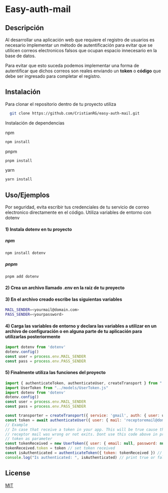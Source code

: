 
# Easy-auth-mail

## Descripción

Al desarrollar una aplicación web que requiere el registro de usuarios es necesario implementar un método de autentificación para evitar que se utilicen correos electronicos falsos que ocupan espacio innecesario en la base de datos.

Para evitar que esto suceda podemos implementar una forma de autentificar que dichos correos son reales enviando un **token** o **código** que debe ser ingresado para completar el registro.






## Instalación

Para clonar el repositorio dentro de tu proyecto utiliza
```bash
  git clone https://github.com/CristianRG/easy-auth-mail.git
```
Instalación de dependencias

npm
```bash
npm install
```
pnpm
```bash
pnpm install
```
yarn
```bash
yarn install
```

## Uso/Ejemplos

Por seguridad, evita escribir tus credenciales de tu servicio de correo electronico directamente en el código. Utiliza variables de entorno con dotenv
#### 1) Instala dotenv en tu proyecto
##### npm
```bash
npm install dotenv
```
##### pnpm
```bash
pnpm add dotenv
```
#### 2) Crea un archivo llamado .env en la raíz de tu proyecto
#### 3) En el archivo creado escribe las siguientas variables

```bash
MAIL_SENDER=<yourmail@domain.com>
PASS_SENDER=<yourpassword>
```
#### 4) Carga las variables de entorno y declara las variables a utilizar en un archivo de configuración o en alguna parte de tu aplicación para utilizarlas posteriormente

```javascript
import dotenv from 'dotenv'
dotenv.config()
const user = process.env.MAIL_SENDER
const pass = process.env.PASS_SENDER
```
#### 5) Finalmente utiliza las funciones del proyecto
```javascript
import { authenticateToken, authenticateUser, createTransport } from "../index.js"
import UserToken from "../models/UserToken.js"
import dotenv from 'dotenv'
dotenv.config()
const user = process.env.MAIL_SENDER
const pass = process.env.PASS_SENDER

const transporter = createTransport({ service: 'gmail', auth: { user: user, pass: pass } }) // Create a new transport to authenticate the sender
const token = await authenticateUser({ user: { mail: 'receptoremail@domain.com', password: 'receptorpasswordinyourapp' }, sender: user, transporter }) // Authenticate the user by mail sending a token
// Example
// In case that receive a token in your app. This will be true cause the dependence just show if your service accepted to send the message always 
// receptor mail was wrong or not exits. Dont use this code above in production you can use this code inside a route in express where you receive a 
// token as parameter
const tokenReceived = new UserToken({ user: { email: null, password: null } }) // create a object
tokenReceived.token = token // set token received
const isAuthenticated = authenticateToken({ token: tokenReceived }) // check if token exits. Return true or false
console.log("Is authenticated: ", isAuthenticated) // print true or false
```


## License

[MIT](https://choosealicense.com/licenses/mit/)